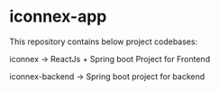 # iconnex-app

This repository contains below project codebases:

iconnex  ->  ReactJs + Spring boot Project for Frontend

iconnex-backend  ->  Spring boot project for backend